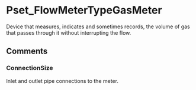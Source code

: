 # Pset_FlowMeterTypeGasMeter

Device that measures, indicates and sometimes records, the volume of gas that passes through it without interrupting the flow.
<!-- end of short definition -->



## Comments

### ConnectionSize

Inlet and outlet pipe connections to the meter.

